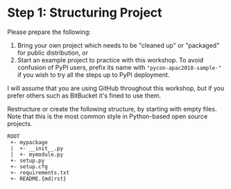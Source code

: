# Step 1: Structuring Project

Please prepare the following:

1. Bring your own project which needs to be "cleaned up" or "packaged" for public distribution, or
2. Start an example project to practice with this workshop.
   To avoid confusion of PyPI users, prefix its name with `"pycon-apac2018-sample-"` if you wish to try all the steps up to PyPI deployment.

I will assume that you are using GitHub throughout this workshop,
but if you prefer others such as BitBucket it's fined to use them.

Restructure or create the following structure, by starting with empty files.
Note that this is the most common style in Python-based open source projects.

```
ROOT
 +- mypackage
 |  +- __init__.py
 |  +- mymodule.py
 +- setup.py
 +- setup.cfg
 +- requirements.txt
 +- README.{md|rst}
```
